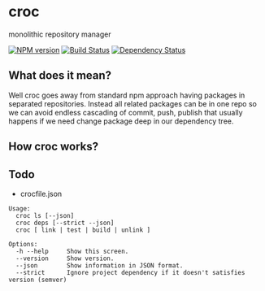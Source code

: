 # croc
monolithic repository manager

[![NPM version](https://img.shields.io/npm/v/croc.svg)](https://npmjs.org/package/croc)
[![Build Status](https://travis-ci.org/xpavelf/croc.svg?branch=master)](https://travis-ci.org/xpavelf/croc)
[![Dependency Status](https://david-dm.org/xpavelf/croc.svg)](https://david-dm.org/xpavelf/croc)

## What does it mean?

Well croc goes away from standard npm approach having packages in separated repositories. Instead all related packages can be in one repo so we can avoid endless cascading of commit, push, publish that usually happens if we need change package deep in our dependency tree.

## How croc works?

## Todo
* crocfile.json


```
Usage:
  croc ls [--json]
  croc deps [--strict --json]
  croc [ link | test | build | unlink ]

Options:
  -h --help     Show this screen.
  --version     Show version.
  --json        Show information in JSON format.
  --strict      Ignore project dependency if it doesn't satisfies version (semver)
```
